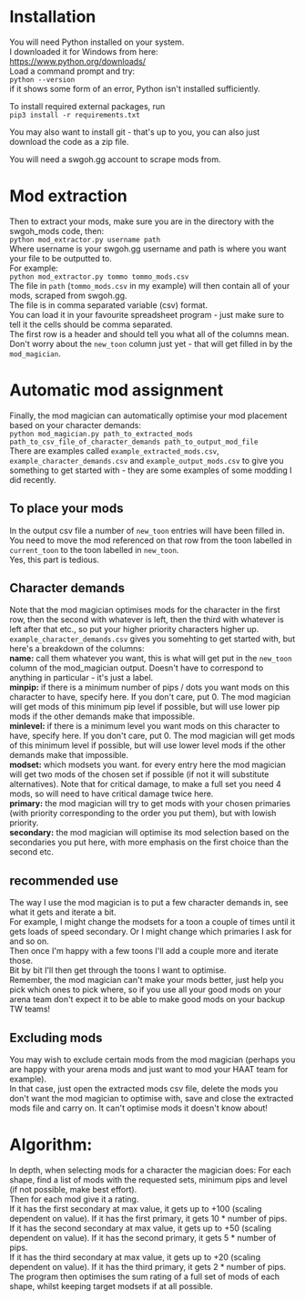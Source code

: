 # Installation
You will need Python installed on your system.  
I downloaded it for Windows from here:  
https://www.python.org/downloads/  
Load a command prompt and try:  
`python --version`  
if it shows some form of an error, Python isn't installed sufficiently.  
  
To install required external packages, run  
`pip3 install -r requirements.txt`  
 
You may also want to install git - that's up to you, you can also just download the code as a zip file.  

You will need a swgoh.gg account to scrape mods from.  
 
# Mod extraction
Then to extract your mods, make sure you are in the directory with the swgoh_mods code, then:  
`python mod_extractor.py username path`  
Where username is your swgoh.gg username and path is where you want your file to be outputted to.  
For example:  
`python mod_extractor.py tommo tommo_mods.csv`  
The file in `path` (`tommo_mods.csv` in my example) will then contain all of your mods, scraped from swgoh.gg.  
The file is in comma separated variable (csv) format.  
You can load it in your favourite spreadsheet program - just make sure to tell it the cells should be comma separated.  
The first row is a header and should tell you what all of the columns mean.  Don't worry about the `new_toon` column just yet - that will get filled in by the `mod_magician`.

# Automatic mod assignment
Finally, the mod magician can automatically optimise your mod placement based on your character demands:  
`python mod_magician.py path_to_extracted_mods path_to_csv_file_of_character_demands path_to_output_mod_file`  
There are examples called `example_extracted_mods.csv`, `example_character_demands.csv` and `example_output_mods.csv` to give you something to get started with - they are some examples of some modding I did recently.  

## To place your mods
In the output csv file a number of `new_toon` entries will have been filled in.  
You need to move the mod referenced on that row from the toon labelled in `current_toon` to the toon labelled in `new_toon`.  
Yes, this part is tedious.  

## Character demands
Note that the mod magician optimises mods for the character in the first row, then the second with whatever is left, then the third with whatever is left after that etc., so put your higher priority characters higher up.  
`example_character_demands.csv` gives you somehting to get started with, but here's a breakdown of the columns:  
**name:** call them whatever you want, this is what will get put in the `new_toon` column of the mod_magician output. Doesn't have to correspond to anything in particular - it's just a label.  
**minpip:** if there is a minimum number of pips / dots you want mods on this character to have, specify here. If you don't care, put 0. The mod magician will get mods of this minimum pip level if possible, but will use lower pip mods if the other demands make that impossible.  
**minlevel:** if there is a minimum level you want mods on this character to have, specify here. If you don't care, put 0. The mod magician will get mods of this minimum level if possible, but will use lower level mods if the other demands make that impossible.  
**modset:** which modsets you want.  for every entry here the mod magician will get two mods of the chosen set if possible (if not it will substitute alternatives). Note that for critical damage, to make a full set you need 4 mods, so will need to have critical damage twice here.  
**primary:** the mod magician will try to get mods with your chosen primaries (with priority corresponding to the order you put them), but with lowish priority.  
**secondary:** the mod magician will optimise its mod selection based on the secondaries you put here, with more emphasis on the first choice than the second etc.  

## recommended use
The way I use the mod magician is to put a few character demands in, see what it gets and iterate a bit.  
For example, I might change the modsets for a toon a couple of times until it gets loads of speed secondary. Or I might change which primaries I ask for and so on.  
Then once I'm happy with a few toons I'll add a couple more and iterate those.  
Bit by bit I'll then get through the toons I want to optimise.  
Remember, the mod magician can't make your mods better, just help you pick which ones to pick where, so if you use all your good mods on your arena team don't expect it to be able to make good mods on your backup TW teams!  

## Excluding mods
You may wish to exclude certain mods from the mod magician (perhaps you are happy with your arena mods and just want to mod your HAAT team for example).  
In that case, just open the extracted mods csv file, delete the mods you don't want the mod magician to optimise with, save and close the extracted mods file and carry on. It can't optimise mods it doesn't know about!


# Algorithm:
In depth, when selecting mods for a character the magician does:
For each shape, find a list of mods with the requested sets, minimum pips and level (if not possible, make best effort).  
Then for each mod give it a rating.  
If it has the first secondary at max value, it gets up to +100 (scaling dependent on value). If it has the first primary, it gets 10 * number of pips.  
If it has the second secondary at max value, it gets up to +50 (scaling dependent on value). If it has the second primary, it gets 5 * number of pips.   
If it has the third secondary at max value, it gets up to +20 (scaling dependent on value). If it has the third primary, it gets 2 * number of pips.  
The program then optimises the sum rating of a full set of mods of each shape, whilst keeping target modsets if at all possible.  
